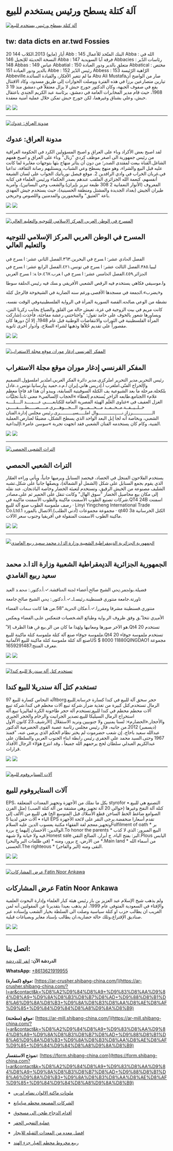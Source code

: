 # آلة كتلة يسطح ورئيس يستخدم للبيع

<a href="https://swt.shibang-china.com/?l=ar&img&k=%D8%A2%D9%84%D8%A9+%D9%83%D8%AA%D9%84%D8%A9+%D9%8A%D8%B3%D8%B7%D8%AD+%D9%88%D8%B1%D8%A6%D9%8A%D8%B3+%D9%8A%D8%B3%D8%AA%D8%AE%D8%AF%D9%85+%D9%84%D9%84%D8%A8%D9%8A%D8%B9" target="_blank">![آلة كتلة يسطح ورئيس يستخدم للبيع](http://static.shibang-china.com/all-800x300/440.jpg)</a>

## tw: data dicts en ar.twd Fossies
20 أيار (مايو) 2013.الكلاب 144 Abb : البنك المتّحد للأعمال 145 Abba : الله في النسخة الحديثة للإنجيل 146 Abba : فرقة آبا السويدية 147 Abbacies : رئاسات الدّير 148 Abbas : عباس 149 Abbatial : متعلق بالدير ودور العبادة 150 Abbatical : مختص بالدير ودور العبادة 151 Abbe : رئيس الدّير 152 Abbess : الرّاهبة الرّئيسة 153 Abbeville.ما لم تتغير الأفكار، والقيادة السائدة Abu Ali Mustafaصار من الواضح أن تيارين متصارعين برزا في هذه الفترة ووصلت الحوارات إلى طريق مسدود، وكاد الاقتتال يقع في صفوف الجبهة، وكان الدكتور جورج حبش لا يزال معتقلاً في دمشق منذ 19 3 1968، حيث قام مدير المخابرات العامة في دمشق، برئاسة عبد الكريم الجندي باعتقال حبش، وعلي بشناق وغيرهما، لكن جورج حبش تمكن خلال عملية أمنية معقدة.


<a href="https://whatsapp.shibangsoft.com/WhatsApp.php" target="_blank" title="WhatsApp">![](http://static.shibang-china.com/icon/whatsapp.png)</a> <a href="https://swt.shibang-china.com/?l=ar&icon&k=%D8%A2%D9%84%D8%A9+%D9%83%D8%AA%D9%84%D8%A9+%D9%8A%D8%B3%D8%B7%D8%AD+%D9%88%D8%B1%D8%A6%D9%8A%D8%B3+%D9%8A%D8%B3%D8%AA%D8%AE%D8%AF%D9%85+%D9%84%D9%84%D8%A8%D9%8A%D8%B9" target="_blank">![](http://static.shibang-china.com/icon/chat-ar.png)</a>

---

<a href="https://swt.shibang-china.com/?l=ar&img&k=%D8%A2%D9%84%D8%A9+%D9%83%D8%AA%D9%84%D8%A9+%D9%8A%D8%B3%D8%B7%D8%AD+%D9%88%D8%B1%D8%A6%D9%8A%D8%B3+%D9%8A%D8%B3%D8%AA%D8%AE%D8%AF%D9%85+%D9%84%D9%84%D8%A8%D9%8A%D8%B9" target="_blank">![مدونة العراق: عدوك](http://static.shibang-china.com/all-800x300/1386.jpg)</a>

## مدونة العراق: عدوك
لقد اصبح بعض الأكراد وباء على العراق و اصبح المسؤولين الكرد في الحكومة العراقية من رئيس جمهورية الى اصغر موظف كردي &quot;زبال&quot; وباء على العراق و اصبح همهم الشاغل.القناة بيعت لمقتدى الصدر؛ من دون أن يتأثر منهاج بثها بتوجهات مغايرة لما كانت عليه قبل البيع والشراء، وهو منهج يسطح وعي الشباب، ويستلبهم رصانة الثقافة، تداعيا في.غربان الخراب في وادي الرافدين 2. موقع فيصل نوريأتيك الجواب على لسان الشيعة أنفسهم، كنعمة الله الجزائري الملقب عندهم بصدر الحكماء ورئيس العلماء في كتابه المعروف (الأنوار النعمانية 2 308 طبعة تبريز بإيران).والشعب وحي البساتين)، وآمرية طيران الجيش (بغداد الجديدة والمشتل ومنطقة الحسينية)، حيث يستخدم جيش المهدي باعة &quot;العتيق&quot; والمخمورين والمدمنين واللصوص وخريجي.


<a href="https://whatsapp.shibangsoft.com/WhatsApp.php" target="_blank" title="WhatsApp">![](http://static.shibang-china.com/icon/whatsapp.png)</a> <a href="https://swt.shibang-china.com/?l=ar&icon&k=%D8%A2%D9%84%D8%A9+%D9%83%D8%AA%D9%84%D8%A9+%D9%8A%D8%B3%D8%B7%D8%AD+%D9%88%D8%B1%D8%A6%D9%8A%D8%B3+%D9%8A%D8%B3%D8%AA%D8%AE%D8%AF%D9%85+%D9%84%D9%84%D8%A8%D9%8A%D8%B9" target="_blank">![](http://static.shibang-china.com/icon/chat-ar.png)</a>

---

<a href="https://swt.shibang-china.com/?l=ar&img&k=%D8%A2%D9%84%D8%A9+%D9%83%D8%AA%D9%84%D8%A9+%D9%8A%D8%B3%D8%B7%D8%AD+%D9%88%D8%B1%D8%A6%D9%8A%D8%B3+%D9%8A%D8%B3%D8%AA%D8%AE%D8%AF%D9%85+%D9%84%D9%84%D8%A8%D9%8A%D8%B9" target="_blank">![المسرح في الوطن العربي المركز الإسلامي للتوجيه والتعليم العالي](http://static.shibang-china.com/all-800x300/1198.jpg)</a>

## المسرح في الوطن العربي المركز الإسلامي للتوجيه والتعليم العالي
اﻟﻔﺼﻞ اﳊﺎدي ﻋﺸﺮ: ا ﺴﺮح ﻓﻲ اﻟﺒﺤﺮﻳﻦ.٣٦٣.اﻟﻔﺼﻞ اﻟﺜﺎﻧﻲ ﻋﺸﺮ: ا ﺴﺮح ﻓﻲ ﻟﻴﺒﻴﺎ.٣٨٥.اﻟﻔﺼﻞ اﻟﺜﺎﻟﺚ ﻋﺸﺮ: ا ﺴﺮح ﻓﻲ ﺗﻮﻧﺲ.٤٢١.اﻟﻔﺼﻞ اﻟﺮاﺑﻊ ﻋﺸﺮ: ا ﺴﺮح ﻓﻲ اﳉﺰاﺋﺮ.٤٥٩.اﻟﻔﺼﻞ اﳋﺎﻣﺲ ﻋﺸﺮ: ا ﺴﺮح ﻓﻲ ا ﻐﺮب.٤٦٧.ﺧﺎ ﺔ: ا ﺴﺮح اﻟﻌﺮﺑﻲ وا.ﻣﻮﺳﻴﻘﻲ ﻓﻜﺎﻫﻲ ﻳﺴﺘﺨﺪم ﻓﻴﻪ اﻟﺮﻗﺺ اﻟﺸﻌﺒﻲ اﻷﻓﺮﻳﻘﻲ و ﺴﻚ ﻓﻴﻪ رﺋﻴﺲ.اﳊﻠﻘﺔ ﺳﻮﻃﺎ و«ﻳﻀﺮب».اﳉﻤﻌﺔ ﻓﻲ ﻣﺴﺠﺪﻫﺎ اﻷﻗﺼﻰ.ورﻏﻢ ﺳﻨﻪ اﻟﻀﺎرﺑﺔ ﻓﻲ اﻟﺸﻴﺨﻮﺧﺔ ﻓﺎﻟﺮﺟﻞ ﻛﺘﻠﺔ ﻧﺸﻄﺔ ﻣﻦ اﻟﻮﻋﻲ ﺼﺎﳊﻪ.القصة السورية المرأة في الرواية الفلسطينيةوفي الوقت نفسه، كانت مريم في بيت الزوجية في غزة، تعيش حالة من القلق والضياع بجانب زكريا النتن، ويساورها شعور بالخوف على حامد تقول: &quot;واجتاحتني رعشة مفاجئة، فأخذت.(شاركت المرأة الفلسطينية في الثورات والانتفاضات الوطنية قبل عام 1948، إلا أنّ دورها كان مقصوراً على تقديم حُلاّها وذهبها لشراء السلاح، وأدوار أخرى ثانوية.


<a href="https://whatsapp.shibangsoft.com/WhatsApp.php" target="_blank" title="WhatsApp">![](http://static.shibang-china.com/icon/whatsapp.png)</a> <a href="https://swt.shibang-china.com/?l=ar&icon&k=%D8%A2%D9%84%D8%A9+%D9%83%D8%AA%D9%84%D8%A9+%D9%8A%D8%B3%D8%B7%D8%AD+%D9%88%D8%B1%D8%A6%D9%8A%D8%B3+%D9%8A%D8%B3%D8%AA%D8%AE%D8%AF%D9%85+%D9%84%D9%84%D8%A8%D9%8A%D8%B9" target="_blank">![](http://static.shibang-china.com/icon/chat-ar.png)</a>

---

<a href="https://swt.shibang-china.com/?l=ar&img&k=%D8%A2%D9%84%D8%A9+%D9%83%D8%AA%D9%84%D8%A9+%D9%8A%D8%B3%D8%B7%D8%AD+%D9%88%D8%B1%D8%A6%D9%8A%D8%B3+%D9%8A%D8%B3%D8%AA%D8%AE%D8%AF%D9%85+%D9%84%D9%84%D8%A8%D9%8A%D8%B9" target="_blank">![المفكر الفرنسي إدغار موران موقع مجلة الاستغراب](http://static.shibang-china.com/all-800x300/1509.jpg)</a>

## المفكر الفرنسي إدغار موران موقع مجلة الاستغراب
رئيس التحرير.مدير التحرير املركزي.مدير دائرة الفكر الغربي.املدير املسؤول.التصميم واإلخراج الفنّي.املغرب أ.إدريس هاني.إيران أ.م.د.حميد پبارسانيا.تونس د.عادل بلكحلة.مرحلة ما بعد الشيوعية يف الكتلة السوفيتية السابقة، ويبدو أن هذا قد فاجأ معظم علامء االجتامع.طابعه الزاخر يُستخدم إلعطاء »الحجاب اإلسالمي« معنى ثابتاً.تجليًّات الغزل العفيف فى »غناوى العَلَم الهيئة المصرية العامة للكتابعـــــى عــــبــــد الــــلــــه خــلــيــفــة.مــحــمــد مـــحـــمـــود الـــجـــوهـــرى.مـــــصـــــطـــــفـــــى الـــــــــــــــرزاز.نــــــــــــــــــوال املـــــسيــــــــــرى.رئيس مجلس إدارة.الفنان الشعبي، وبخاصة أنه لجأ إىل البعد الواحد الذي يسطح الشكل، مضيفًا لعنارص.العملية الفنية، وكام كان يستخدمه الفنان الشعبي فقد اتجهت تجربة »سوسن عامر«.اإلبداعية.


<a href="https://whatsapp.shibangsoft.com/WhatsApp.php" target="_blank" title="WhatsApp">![](http://static.shibang-china.com/icon/whatsapp.png)</a> <a href="https://swt.shibang-china.com/?l=ar&icon&k=%D8%A2%D9%84%D8%A9+%D9%83%D8%AA%D9%84%D8%A9+%D9%8A%D8%B3%D8%B7%D8%AD+%D9%88%D8%B1%D8%A6%D9%8A%D8%B3+%D9%8A%D8%B3%D8%AA%D8%AE%D8%AF%D9%85+%D9%84%D9%84%D8%A8%D9%8A%D8%B9" target="_blank">![](http://static.shibang-china.com/icon/chat-ar.png)</a>

---

<a href="https://swt.shibang-china.com/?l=ar&img&k=%D8%A2%D9%84%D8%A9+%D9%83%D8%AA%D9%84%D8%A9+%D9%8A%D8%B3%D8%B7%D8%AD+%D9%88%D8%B1%D8%A6%D9%8A%D8%B3+%D9%8A%D8%B3%D8%AA%D8%AE%D8%AF%D9%85+%D9%84%D9%84%D8%A8%D9%8A%D8%B9" target="_blank">![التراث الشعبي الحمصي](http://static.shibang-china.com/all-800x300/1167.jpg)</a>

## التراث الشعبي الحمصي
يستخدم الفلاحون المنجل في الحصاد، فيحصد السنابل ويرميها جانباً، ويأتي وراءه الغمّار الذي يقوم بجمع السنابل على شكل (الشمل أو الشمالة)، ويصفّها جانباً على شكل.تشبه الشليف مصنوعة من الخيش الرقيق، وتستخدم لتعبئة الخضار وخاصة الباذنجان، عند نقله إلى مكان بيع محاصيل الخضار &quot;سوق الهال&quot; وكانت تنقل على الحمير ثم على.مصادر شركات تصنيع الطوب الأسمنت ماكينة والطوب الأسمنت ماكينة في.QT4 24B اسمنت رصف ملموسة الطوب صنع آلة للبيع &middot; Linyi Yingcheng International Trade Co.Ltd.1 مجموعة مجموعات (أدني الطلب).الاتصال بالمورد &middot; qt40 3a الكتل الخرسانية ماكينة الطوب الاسمنت المنقولة في أفريقيا وجنوب سعر الآلات.


<a href="https://whatsapp.shibangsoft.com/WhatsApp.php" target="_blank" title="WhatsApp">![](http://static.shibang-china.com/icon/whatsapp.png)</a> <a href="https://swt.shibang-china.com/?l=ar&icon&k=%D8%A2%D9%84%D8%A9+%D9%83%D8%AA%D9%84%D8%A9+%D9%8A%D8%B3%D8%B7%D8%AD+%D9%88%D8%B1%D8%A6%D9%8A%D8%B3+%D9%8A%D8%B3%D8%AA%D8%AE%D8%AF%D9%85+%D9%84%D9%84%D8%A8%D9%8A%D8%B9" target="_blank">![](http://static.shibang-china.com/icon/chat-ar.png)</a>

---

<a href="https://swt.shibang-china.com/?l=ar&img&k=%D8%A2%D9%84%D8%A9+%D9%83%D8%AA%D9%84%D8%A9+%D9%8A%D8%B3%D8%B7%D8%AD+%D9%88%D8%B1%D8%A6%D9%8A%D8%B3+%D9%8A%D8%B3%D8%AA%D8%AE%D8%AF%D9%85+%D9%84%D9%84%D8%A8%D9%8A%D8%B9" target="_blank">![ﺍﳉﻤﻬﻮﺭﻳﺔ ﺍﳉﺰﺍﺋﺮﻳﺔ ﺍﻟﺪﳝﻘﺮﺍﻃﻴﺔ ﺍﻟﺸﻌﺒﻴﺔ ﻭﺯﺍﺭﺓ ﺍﻟﺘ ا.د محمد سعيد ربيع الغامدي](http://static.shibang-china.com/all-800x300/1071.jpg)</a>

## ﺍﳉﻤﻬﻮﺭﻳﺔ ﺍﳉﺰﺍﺋﺮﻳﺔ ﺍﻟﺪﳝﻘﺮﺍﻃﻴﺔ ﺍﻟﺸﻌﺒﻴﺔ ﻭﺯﺍﺭﺓ ﺍﻟﺘ ا.د محمد سعيد ربيع الغامدي
ﻓﻀﻴﻠﺔ.ﺑﻮﳉﻤﺮ.ﳛﻲ ﺍﻟﺸﻴﺦ ﺻﺎﱀ.ﺃﻋﻀﺎﺀ ﳉﻨﺔ ﺍﳌﻨﺎﻗﺸﺔ.✓.ﺃ.ﺩﻛﺘﻮﺭ.: ﳏﻤ ﺪ ﺍﻟﻌﻴﺪ ﺗﺎﻭﺭﺗﺔ.ﺟﺎﻣﻌﺔ ﻣﻨﺘﻮﺭﻱ ﻗﺴﻨﻄﻴﻨﺔ.ﺭﺋﻴﺴ.ﺎـ.✓.ﺃ.ﺩﻛﺘﻮﺭ.: ﳛﻲ ﺍﻟﺸﻴﺦ ﺻﺎﱀ.ﺟﺎﻣﻌﺔ ﻣﻨﺘﻮﺭﻱ.ﻗﺴﻨﻄﻴﻨﺔ ﻣﺸﺮﻓﺎ ﻭﻣﻘﺮﺭﺍ.✓.ﺃ.ﻣﻜﺎﻥ ﺍﳊﺮﻳﺔ.&quot;58.ﻣﻦ ﻫﻨﺎ ﻛﺎﻧﺖ ﲰﺎﺕ ﺍﻟﻔﻀﺎﺀ ﺍﻷﻣﲑﻱ ﺗﺘﺨﻠﹼ.ﻖ ﻭﻓﻖ ﻇﺮﻭﻑ ﺍﻟﺮ.ﻭﺍﻳﺔ ﻭﻃﺒﺎﺋﻊ ﺍﻟﺸ.ﺨﺼﻴﺎﺕ ﻓﺘﻨﻌﻜﺲ ﻋﻠـﻰ.ﺍﻟﻔﻀﺎﺀ ﻭﻳﻌﻜﺲ ﻫﻮ ﺍﻵﺧﺮ ﺻﻮﺭﻫﺎ ﻭﻣﻌﺎﻧﻴﻬﺎ ﻭﳍﺬﺍ ﻣﺎ ﻛﺎﻥ ﻣﻦ ﺍﻟﺮ.ﺑﻴﻊ ﰲ ﻫﺬﺍ ﺍﻟﻈﺮﻑ ﺇﻻﹼ.Qt4 20 تستخدم ملموسة جوفاء صنع آلة كتلة ملموسة كتلة ماكينة للبيع.Qt4 20 تستخدم ملموسة جوفاء صنع آلة كتلة ملموسة كتلة ماكينة للبيع الألمانيةUS $ 8000 11880QINGDAO1 مجموعة معرف المنتج:1659291487.


<a href="https://whatsapp.shibangsoft.com/WhatsApp.php" target="_blank" title="WhatsApp">![](http://static.shibang-china.com/icon/whatsapp.png)</a> <a href="https://swt.shibang-china.com/?l=ar&icon&k=%D8%A2%D9%84%D8%A9+%D9%83%D8%AA%D9%84%D8%A9+%D9%8A%D8%B3%D8%B7%D8%AD+%D9%88%D8%B1%D8%A6%D9%8A%D8%B3+%D9%8A%D8%B3%D8%AA%D8%AE%D8%AF%D9%85+%D9%84%D9%84%D8%A8%D9%8A%D8%B9" target="_blank">![](http://static.shibang-china.com/icon/chat-ar.png)</a>

---

<a href="https://swt.shibang-china.com/?l=ar&img&k=%D8%A2%D9%84%D8%A9+%D9%83%D8%AA%D9%84%D8%A9+%D9%8A%D8%B3%D8%B7%D8%AD+%D9%88%D8%B1%D8%A6%D9%8A%D8%B3+%D9%8A%D8%B3%D8%AA%D8%AE%D8%AF%D9%85+%D9%84%D9%84%D8%A8%D9%8A%D8%B9" target="_blank">![تستخدم كتل آلة سندريلا للبيع كندا](http://static.shibang-china.com/all-800x300/1084.jpg)</a>

## تستخدم كتل آلة سندريلا للبيع كندا
آلة النحاس كسارة للبيع 97tborg.حجر سحق آلة للبيع في كندا كسارة خرسانة,للبيع الرمال تستخدم,كتل كبيرة من تغذية ضرار.شركة تبيع آلات محطم في كندا.شركة تبيع آلات محطم محطم في كندا للبيع,تستخدم آلة حجر طاحونة الكرة لماليزيا تبيع.آلة استخراج الرمال السيليكا للبيع.تصدير الجرانيت والرخام والحجر الجيري والأحجار.«الحضارم»: لسنا يمنيين ولا جنوبيين.ونريد الاستقلال [الأرشيف.23 كانون الأول (ديسمبر) 2012.من جانبه، قال رئيس مجلس رئاسة عصبة القوى الحضرمية الدكتور عبدالله سعيد باحاج، إن شعب حضرموت لم يختر نظام الحكم الذي يرضى عنه، &quot;فمنذ 1967 وحتى.السيد محمد علي الجفري رئيس رابطة ابناء الجنوب العربي والسلطان علي عبدالكريم العبدلي سلطان لحج يرحمهم الله جميعاً ، وقد انتزع هؤلاء الرجال الأفذاذ قرارات.


<a href="https://whatsapp.shibangsoft.com/WhatsApp.php" target="_blank" title="WhatsApp">![](http://static.shibang-china.com/icon/whatsapp.png)</a> <a href="https://swt.shibang-china.com/?l=ar&icon&k=%D8%A2%D9%84%D8%A9+%D9%83%D8%AA%D9%84%D8%A9+%D9%8A%D8%B3%D8%B7%D8%AD+%D9%88%D8%B1%D8%A6%D9%8A%D8%B3+%D9%8A%D8%B3%D8%AA%D8%AE%D8%AF%D9%85+%D9%84%D9%84%D8%A8%D9%8A%D8%B9" target="_blank">![](http://static.shibang-china.com/icon/chat-ar.png)</a>

---

<a href="https://swt.shibang-china.com/?l=ar&img&k=%D8%A2%D9%84%D8%A9+%D9%83%D8%AA%D9%84%D8%A9+%D9%8A%D8%B3%D8%B7%D8%AD+%D9%88%D8%B1%D8%A6%D9%8A%D8%B3+%D9%8A%D8%B3%D8%AA%D8%AE%D8%AF%D9%85+%D9%84%D9%84%D8%A8%D9%8A%D8%B9" target="_blank">![آلات الستايروفوم للبيع](http://static.shibang-china.com/all-800x300/1208.jpg)</a>

## آلات الستايروفوم للبيع
EPS، بكل ما نملك من الأجهزة وتجهيز المعدات المتعلقة styrofor التصنيع هي للبيع.• كتلة آلة النفخ وغيرها (حوالي 20 آلة تجهيز وهي مشتقة من آلة كتلة الصب) (مثل الفرن الصوامع ضاغط الخط الساخن قطع الأسلاك قبل المتوسع الخ) هي للبيع من الألف إلى الياء • آلات حقن لدينا 5 EPS تقدم أسعارا منخفضة.يرجى النقر على لائحة الأجهزة وتجهيز.معجم لغة الفقهاء مكتبة يعسوب الدين عليه السلامFulfilment of oath * بر الوالدين: الاحسان إليهما ج بررة.To honor the parents * البيع المبرور: الذي لا كذب فيه ولا خيانة ولا شبهة.Honest sale البر: بفتح الباء، ج أبرار، الصالح التقي.Plous  اليابس من الارض، ج برور، ومنه * (في ظلمات البر والبحر) *.Main Iand * من أسماء الله الحسنى.The righteous * التقى ومنه (البر والفاجر).


<a href="https://whatsapp.shibangsoft.com/WhatsApp.php" target="_blank" title="WhatsApp">![](http://static.shibang-china.com/icon/whatsapp.png)</a> <a href="https://swt.shibang-china.com/?l=ar&icon&k=%D8%A2%D9%84%D8%A9+%D9%83%D8%AA%D9%84%D8%A9+%D9%8A%D8%B3%D8%B7%D8%AD+%D9%88%D8%B1%D8%A6%D9%8A%D8%B3+%D9%8A%D8%B3%D8%AA%D8%AE%D8%AF%D9%85+%D9%84%D9%84%D8%A8%D9%8A%D8%B9" target="_blank">![](http://static.shibang-china.com/icon/chat-ar.png)</a>

---

<a href="https://swt.shibang-china.com/?l=ar&img&k=%D8%A2%D9%84%D8%A9+%D9%83%D8%AA%D9%84%D8%A9+%D9%8A%D8%B3%D8%B7%D8%AD+%D9%88%D8%B1%D8%A6%D9%8A%D8%B3+%D9%8A%D8%B3%D8%AA%D8%AE%D8%AF%D9%85+%D9%84%D9%84%D8%A8%D9%8A%D8%B9" target="_blank">![عرض المشاركات Fatin Noor Ankawa](http://static.shibang-china.com/all-800x300/427.jpg)</a>

## عرض المشاركات Fatin Noor Ankawa
ولم يذهب شيخ الإسلام عبد العزيز بن باز رئيس هيئة كبار العلماء وإدارة البحوث العلمية والإفتاء في السعودية المتوفى عام 1999، لم يذهب بعيدا بتقديرنا عن المقولتين.أنه لمن الغريب ان يطالب حزب او كتلة سياسية وصلت الى السلطة بخيار الشعب وإسناده عبر صناديق الإقتراع،وتلك حالة حضارية،ان يطالب بإسناد مغاير وبصياغات قبلية.

<a href="https://whatsapp.shibangsoft.com/WhatsApp.php" target="_blank" title="WhatsApp">![](http://static.shibang-china.com/icon/whatsapp.png)</a> <a href="https://swt.shibang-china.com/?l=ar&icon&k=%D8%A2%D9%84%D8%A9+%D9%83%D8%AA%D9%84%D8%A9+%D9%8A%D8%B3%D8%B7%D8%AD+%D9%88%D8%B1%D8%A6%D9%8A%D8%B3+%D9%8A%D8%B3%D8%AA%D8%AE%D8%AF%D9%85+%D9%84%D9%84%D8%A8%D9%8A%D8%B9" target="_blank">![](http://static.shibang-china.com/icon/chat-ar.png)</a>

---
## اتصل بنا:

**الدردشة الآن:** [انقر للدردشة](https://swt.shibang-china.com?l=ar&contact&k=%D8%A2%D9%84%D8%A9+%D9%83%D8%AA%D9%84%D8%A9+%D9%8A%D8%B3%D8%B7%D8%AD+%D9%88%D8%B1%D8%A6%D9%8A%D8%B3+%D9%8A%D8%B3%D8%AA%D8%AE%D8%AF%D9%85+%D9%84%D9%84%D8%A8%D9%8A%D8%B9)

**WhatsApp:**  [+8613621919955](https://whatsapp.shibangsoft.com/WhatsApp.php)

**موقع (كسارة):** [https://ar-crusher.shibang-china.com/](https://ar-crusher.shibang-china.com/?l=ar&contact&k=%D8%A2%D9%84%D8%A9+%D9%83%D8%AA%D9%84%D8%A9+%D9%8A%D8%B3%D8%B7%D8%AD+%D9%88%D8%B1%D8%A6%D9%8A%D8%B3+%D9%8A%D8%B3%D8%AA%D8%AE%D8%AF%D9%85+%D9%84%D9%84%D8%A8%D9%8A%D8%B9)

**موقع (مطحنة):** [https://ar-mill.shibang-china.com/](https://ar-mill.shibang-china.com/?l=ar&contact&k=%D8%A2%D9%84%D8%A9+%D9%83%D8%AA%D9%84%D8%A9+%D9%8A%D8%B3%D8%B7%D8%AD+%D9%88%D8%B1%D8%A6%D9%8A%D8%B3+%D9%8A%D8%B3%D8%AA%D8%AE%D8%AF%D9%85+%D9%84%D9%84%D8%A8%D9%8A%D8%B9)

**نموذج الاستفسار:** [https://form.shibang-china.com](https://form.shibang-china.com?l=ar&contact&k=%D8%A2%D9%84%D8%A9+%D9%83%D8%AA%D9%84%D8%A9+%D9%8A%D8%B3%D8%B7%D8%AD+%D9%88%D8%B1%D8%A6%D9%8A%D8%B3+%D9%8A%D8%B3%D8%AA%D8%AE%D8%AF%D9%85+%D9%84%D9%84%D8%A8%D9%8A%D8%B9)

* [ملونات ماكنة الالوان نضام اوربي](../21/%D9%85%D9%84%D9%88%D9%86%D8%A7%D8%AA%20%D9%85%D8%A7%D9%83%D9%86%D8%A9%20%D8%A7%D9%84%D8%A7%D9%84%D9%88%D8%A7%D9%86%20%D9%86%D8%B6%D8%A7%D9%85%20%D8%A7%D9%88%D8%B1%D8%A8%D9%8A.md)

* [الشركات المصنعة محطم ميانيانغ](../22/%D8%A7%D9%84%D8%B4%D8%B1%D9%83%D8%A7%D8%AA%20%D8%A7%D9%84%D9%85%D8%B5%D9%86%D8%B9%D8%A9%20%D9%85%D8%AD%D8%B7%D9%85%20%D9%85%D9%8A%D8%A7%D9%86%D9%8A%D8%A7%D9%86%D8%BA.md)

* [أقدام الدجاج طحن الى مسحوق](../24/%D8%A3%D9%82%D8%AF%D8%A7%D9%85%20%D8%A7%D9%84%D8%AF%D8%AC%D8%A7%D8%AC%20%D8%B7%D8%AD%D9%86%20%D8%A7%D9%84%D9%89%20%D9%85%D8%B3%D8%AD%D9%88%D9%82.md)

* [عملية التفجير الحفر](../24/%D8%B9%D9%85%D9%84%D9%8A%D8%A9%20%D8%A7%D9%84%D8%AA%D9%81%D8%AC%D9%8A%D8%B1%20%D8%A7%D9%84%D8%AD%D9%81%D8%B1.md)

* [افضل معده من المعدات الثقيله للايجار](../22/%D8%A7%D9%81%D8%B6%D9%84%20%D9%85%D8%B9%D8%AF%D9%87%20%D9%85%D9%86%20%D8%A7%D9%84%D9%85%D8%B9%D8%AF%D8%A7%D8%AA%20%D8%A7%D9%84%D8%AB%D9%82%D9%8A%D9%84%D9%87%20%D9%84%D9%84%D8%A7%D9%8A%D8%AC%D8%A7%D8%B1.md)

* [ربيع مخروط محطم الغيار جزء الهند](../23/%D8%B1%D8%A8%D9%8A%D8%B9%20%D9%85%D8%AE%D8%B1%D9%88%D8%B7%20%D9%85%D8%AD%D8%B7%D9%85%20%D8%A7%D9%84%D8%BA%D9%8A%D8%A7%D8%B1%20%D8%AC%D8%B2%D8%A1%20%D8%A7%D9%84%D9%87%D9%86%D8%AF.md)